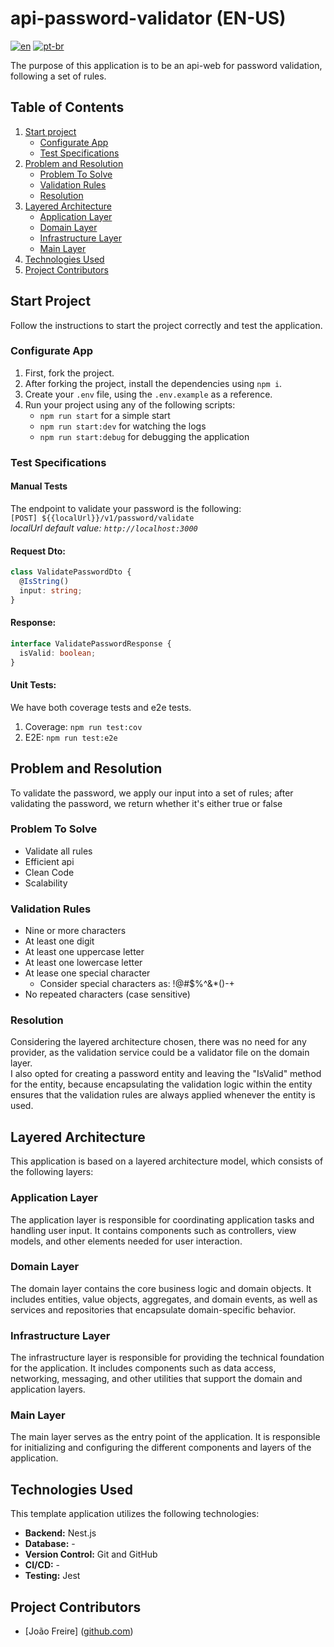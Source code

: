 # api-password-validator (EN-US)
[![en](https://img.shields.io/badge/lang-en-red.svg)](https://github.com/JoaoVictor1910/api-password-validator/blob/main/README.md)
[![pt-br](https://img.shields.io/badge/lang-pt--br-green.svg)](https://github.com/JoaoVictor1910/api-password-validator/blob/main/README.pt.md)

The purpose of this application is to be an api-web for password validation, following a set of rules.

## Table of Contents

1. [Start project](#start-project)
    - [Configurate App](#configurate-app)
    - [Test Specifications](#test-specifications)
2. [Problem and Resolution](#problem-and-resolution)
    - [Problem To Solve](#problem-to-solve)
    - [Validation Rules](#validation-rules)
    - [Resolution](#resolution)
3. [Layered Architecture](#layered-architecture)
    - [Application Layer](#application-layer)
    - [Domain Layer](#domain-layer)
    - [Infrastructure Layer](#infrastructure-layer)
    - [Main Layer](#main-layer)
4. [Technologies Used](#technologies-used)
5. [Project Contributors](#project-contributors)

## Start Project

Follow the instructions to start the project correctly and test the application.

### Configurate App

1. First, fork the project.
2. After forking the project, install the dependencies using `npm i`.
3. Create your `.env` file, using the `.env.example` as a reference.
4. Run your project using any of the following scripts:
    - `npm run start` for a simple start
    - `npm run start:dev` for watching the logs
    - `npm run start:debug` for debugging the application

### Test Specifications

#### Manual Tests
The endpoint to validate your password is the following:<br>
`[POST] ${{localUrl}}/v1/password/validate`<br>
*localUrl default value: `http://localhost:3000`*

#### Request Dto:
```typescript
class ValidatePasswordDto {
  @IsString()
  input: string;
}
``` 
#### Response:
```typescript
interface ValidatePasswordResponse {
  isValid: boolean;
}
``` 

#### Unit Tests:
We have both coverage tests and e2e tests.
1. Coverage: `npm run test:cov`
2. E2E: `npm run test:e2e`

## Problem and Resolution

To validate the password, we apply our input into a set of rules; after validating the password, we return whether it's either true or false

### Problem To Solve

- Validate all rules
- Efficient api
- Clean Code
- Scalability

### Validation Rules

- Nine or more characters
- At least one digit
- At least one uppercase letter
- At least one lowercase letter
- At lease one special character
    - Consider special characters as: !@#$%^&*()-+
- No repeated characters (case sensitive)

### Resolution

Considering the layered architecture chosen, there was no need for any provider, as the validation service could be a validator file on the domain layer.<br>
I also opted for creating a password entity and leaving the "IsValid" method for the entity, because encapsulating the validation logic within the entity ensures that the validation rules are always applied whenever the entity is used.

## Layered Architecture

This application is based on a layered architecture model, which consists of the following layers:

### Application Layer

The application layer is responsible for coordinating application tasks and handling user input. It contains components such as controllers, view models, and other elements needed for user interaction.

### Domain Layer

The domain layer contains the core business logic and domain objects. It includes entities, value objects, aggregates, and domain events, as well as services and repositories that encapsulate domain-specific behavior.

### Infrastructure Layer

The infrastructure layer is responsible for providing the technical foundation for the application. It includes components such as data access, networking, messaging, and other utilities that support the domain and application layers.

### Main Layer

The main layer serves as the entry point of the application. It is responsible for initializing and configuring the different components and layers of the application.

## Technologies Used

This template application utilizes the following technologies:

- **Backend:** Nest.js
- **Database:** -
- **Version Control:** Git and GitHub
- **CI/CD:** -
- **Testing:** Jest

## Project Contributors

- [João Freire] ([github.com](https://github.com/JoaoVictor1910))
